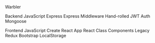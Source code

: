 Warbler

Backend
JavaScript
Express
Express Middleware
Hand-rolled JWT Auth
Mongoose

Frontend
JavaScript
Create React App
React Class Components
Legacy Redux 
Bootstrap
LocalStorage
